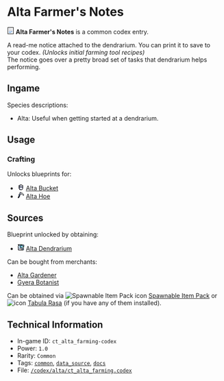 # Alta Farmer's Notes

<img src="https://raw.githubusercontent.com/Ceterai/Enternia/main/codex/alta/paper/short.png" alt="Alta Farmer's Notes icon" loading="lazy" height="16px" width="auto" /> **Alta Farmer's Notes** is a common codex entry.

A read-me notice attached to the dendrarium. You can print it to save to your codex. _(Unlocks initial farming tool recipes)_  
The notice goes over a pretty broad set of tasks that dendrarium helps performing.

## Ingame

Species descriptions:

- Alta: Useful when getting started at a dendrarium.

## Usage

### Crafting

Unlocks blueprints for:

- <img src="https://raw.githubusercontent.com/Ceterai/Enternia/main/items/active/alta/tools/water/bucket/icon.png" alt="Alta Bucket icon" loading="lazy" height="16px" width="auto" /> [Alta Bucket](https://ceterai.github.io/MyEnternia/Wiki/AltaBucket)
- <img src="https://raw.githubusercontent.com/Ceterai/Enternia/main/items/active/alta/tools/till/hoe/icon.png" alt="Alta Hoe icon" loading="lazy" height="16px" width="auto" /> [Alta Hoe](https://ceterai.github.io/MyEnternia/Wiki/AltaHoe)

## Sources

Blueprint unlocked by obtaining:

- <img src="https://raw.githubusercontent.com/Ceterai/Enternia/main/objects/alta/crafting/dendrarium/icon.png" alt="Alta Dendrarium icon" loading="lazy" height="16px" width="auto" /> [Alta Dendrarium](https://ceterai.github.io/MyEnternia/Wiki/AltaDendrarium)

Can be bought from merchants:

- [Alta Gardener](https://ceterai.github.io/MyEnternia/Wiki/AltaGardener)
- [Gyera Botanist](https://ceterai.github.io/MyEnternia/Wiki/GyeraBotanist)

Can be obtained via <img src="https://raw.githubusercontent.com/Silverfeelin/Starbound-SpawnableItemPack/master/interface/sip/iconSmall.png" alt="Spawnable Item Pack icon" width="18" height="14"/> [Spawnable Item Pack](https://steamcommunity.com/sharedfiles/filedetails/?id=733665104) or <img src="https://steamuserimages-a.akamaihd.net/ugc/263843960696222713/3EC9A7C005541F7D577EBCB8C5736B4EFC9973D6/" alt="icon" width="8" height="12"/> [Tabula Rasa](https://community.playstarbound.com/resources/the-tabula-rasa.3222/) (if you have any of them installed).

## Technical Information

- In-game ID: `ct_alta_farming-codex`
- Power: `1.0`
- Rarity: `Common`
- Tags: [`common`](https://ceterai.github.io/MyEnternia/Wiki/Tags/Common), [`data_source`](https://ceterai.github.io/MyEnternia/Wiki/Tags/DataSource), [`docs`](https://ceterai.github.io/MyEnternia/Wiki/Tags/Docs)
- File: [`/codex/alta/ct_alta_farming.codex`](https://github.com/Ceterai/Enternia/blob/main/codex/alta/ct_alta_farming.codex)
